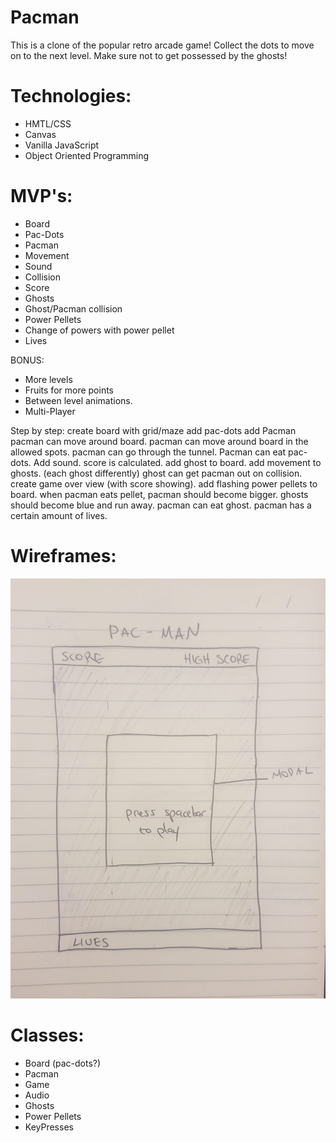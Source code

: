 # Pacman

This is a clone of the popular retro arcade game!
Collect the dots to move on to the next level. Make sure not to get possessed by the ghosts!

# Technologies:
- HMTL/CSS
- Canvas
- Vanilla JavaScript
- Object Oriented Programming

# MVP's:
- Board
- Pac-Dots
- Pacman
- Movement
- Sound
- Collision
- Score
- Ghosts
- Ghost/Pacman collision
- Power Pellets
- Change of powers with power pellet
- Lives

BONUS:
- More levels
- Fruits for more points
- Between level animations.
- Multi-Player

Step by step:
create board with grid/maze
add pac-dots
add Pacman
pacman can move around board.
pacman can move around board in the allowed spots.
pacman can go through the tunnel.
Pacman can eat pac-dots.
Add sound.
score is calculated.
add ghost to board.
add movement to ghosts. (each ghost differently)
ghost can get pacman out on collision.
create game over view (with score showing).
add flashing power pellets to board.
when pacman eats pellet, pacman should become bigger.
ghosts should become blue and run away.
pacman can eat ghost.
pacman has a certain amount of lives.


# Wireframes:
![before game modal](Before_Game_Modal.png)


# Classes:
- Board (pac-dots?)
- Pacman
- Game
- Audio
- Ghosts
- Power Pellets
- KeyPresses
